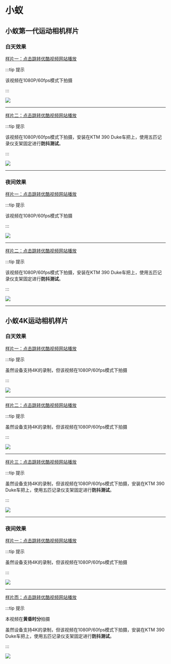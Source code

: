 # 小蚁

## 小蚁第一代运动相机样片

### 白天效果


[样片一：点击跳转优酷视频网站播放](http://v.youku.com/v_show/id_XMzkzMTA3MjQzMg==.html)

:::tip 提示

该视频在1080P/60fps模式下拍摄

:::

[![](https://ae01.alicdn.com/kf/HTB1g_KhX4_rK1RkHFqDq6yJAFXai.jpg)](http://v.youku.com/v_show/id_XMzkzMTA3MjQzMg==.html)

---

[样片二：点击跳转优酷视频网站播放](http://v.youku.com/v_show/id_XNDIwMjI5MjA0OA==.html)

:::tip 提示

该视频在1080P/60fps模式下拍摄，安装在KTM 390 Duke车把上，使用五匹记录仪支架固定进行**防抖测试**。

:::

[![](https://ae01.alicdn.com/kf/HTB1gOr7aLWG3KVjSZFg762TspXaA.png)](http://v.youku.com/v_show/id_XNDIwMjI5MjA0OA==.html)

---

### 夜间效果

[样片一：点击跳转优酷视频网站播放](http://v.youku.com/v_show/id_XMzkzMTI3MzA1Ng==.html)

:::tip 提示

该视频在1080P/60fps模式下拍摄

:::

[![](https://ae01.alicdn.com/kf/HTB1zJiiX6vuK1Rjy0Fa7602aVXap.png)](http://v.youku.com/v_show/id_XMzkzMTI3MzA1Ng==.html)

---

[样片二：点击跳转优酷视频网站播放](http://v.youku.com/v_show/id_XNDIwMjI3MTYxNg==.html)

:::tip 提示

该视频在1080P/60fps模式下拍摄，安装在KTM 390 Duke车把上，使用五匹记录仪支架固定进行**防抖测试**。

:::

[![](https://ae01.alicdn.com/kf/HTB1GKr8aUGF3KVjSZFo762mpFXar.png)](http://v.youku.com/v_show/id_XNDIwMjI3MTYxNg==.html)

---

## 小蚁4K运动相机样片

### 白天效果

[样片一：点击跳转优酷视频网站播放](https://v.youku.com/v_show/id_XNDIwNDA0Mzg5Ng==.html)

:::tip 提示

虽然设备支持4K的录制，但该视频在1080P/60fps模式下拍摄

:::

[![](https://ae01.alicdn.com/kf/HTB15EySaYys3KVjSZFn760FzpXam.png)](https://v.youku.com/v_show/id_XNDIwNDA0Mzg5Ng==.html)

---

[样片二：点击跳转优酷视频网站播放](http://v.youku.com/v_show/id_XNDIwNDA0NDczMg==.html)

:::tip 提示

虽然设备支持4K的录制，但该视频在1080P/60fps模式下拍摄

:::

[![](https://ae01.alicdn.com/kf/HTB1blmNa9SD3KVjSZFK76210VXaH.png)](http://v.youku.com/v_show/id_XNDIwNDA0NDczMg==.html)

---

[样片三：点击跳转优酷视频网站播放](http://v.youku.com/v_show/id_XNDIzMzk5MjEyNA==.html)

:::tip 提示

虽然设备支持4K的录制，但该视频在1080P/60fps模式下拍摄，安装在KTM 390 Duke车把上，使用五匹记录仪支架固定进行**防抖测试**。

:::

[![](https://ae01.alicdn.com/kf/HTB1gDD5dlGE3KVjSZFh763kaFXaI.png)](http://v.youku.com/v_show/id_XNDIzMzk5MjEyNA==.html)

---

### 夜间效果

[样片一：点击跳转优酷视频网站播放](http://v.youku.com/v_show/id_XNDIwNDEyNTI3Ng==.html)

:::tip 提示

虽然设备支持4K的录制，但该视频在1080P/60fps模式下拍摄

:::

[![](https://ae01.alicdn.com/kf/HTB1CWiZa8Cw3KVjSZR0762cUpXaC.png)](http://v.youku.com/v_show/id_XNDIwNDEyNTI3Ng==.html)

---

[样片而：点击跳转优酷视频网站播放](http://v.youku.com/v_show/id_XNDIzMzk4MjMxMg==.html)

:::tip 提示

本视频在**黄昏时分**拍摄

虽然设备支持4K的录制，但该视频在1080P/60fps模式下拍摄，安装在KTM 390 Duke车把上，使用五匹记录仪支架固定进行**防抖测试**。

:::


[![](https://ae01.alicdn.com/kf/HTB1TSr6dlaE3KVjSZLe760sSFXaJ.png)](http://v.youku.com/v_show/id_XNDIzMzk4MjMxMg==.html)

